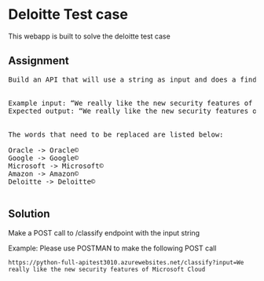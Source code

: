 # Deloitte Test case

This webapp is built to solve the deloitte test case

## Assignment
<pre>
Build an API that will use a string as input and does a find and replace for certain words and outputs the result. For example: replace Google for Google©. 


Example input: “We really like the new security features of Google Cloud”
Expected output: “We really like the new security features of Google Cloud©”


The words that need to be replaced are listed below:

Oracle -> Oracle©
Google -> Google©
Microsoft -> Microsoft©
Amazon -> Amazon©
Deloitte -> Deloitte©

</pre>

## Solution

Make a POST call to /classify endpoint with the input string

Example:
Please use POSTMAN to make the following POST call 
```
https://python-full-apitest3010.azurewebsites.net/classify?input=We really like the new security features of Microsoft Cloud
```
